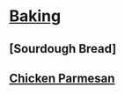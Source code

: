 # [Baking](http://benjaminklassen.com)

## [Sourdough Bread]

## [Chicken Parmesan](chickenparmesan.md)
